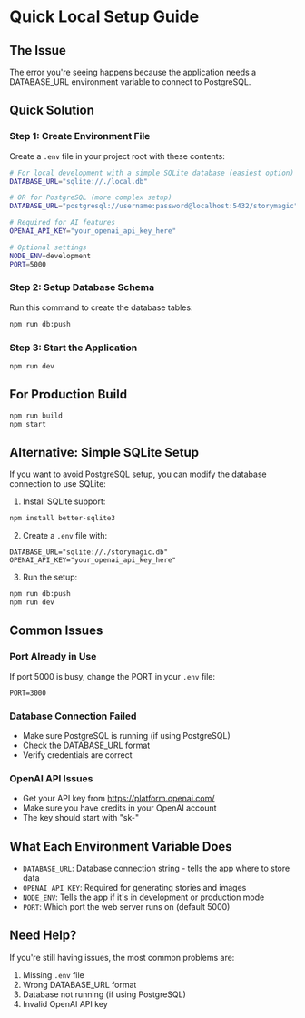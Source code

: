 # Quick Local Setup Guide

## The Issue
The error you're seeing happens because the application needs a DATABASE_URL environment variable to connect to PostgreSQL.

## Quick Solution

### Step 1: Create Environment File
Create a `.env` file in your project root with these contents:

```bash
# For local development with a simple SQLite database (easiest option)
DATABASE_URL="sqlite://./local.db"

# OR for PostgreSQL (more complex setup)
DATABASE_URL="postgresql://username:password@localhost:5432/storymagic"

# Required for AI features
OPENAI_API_KEY="your_openai_api_key_here"

# Optional settings
NODE_ENV=development
PORT=5000
```

### Step 2: Setup Database Schema
Run this command to create the database tables:
```bash
npm run db:push
```

### Step 3: Start the Application
```bash
npm run dev
```

## For Production Build
```bash
npm run build
npm start
```

## Alternative: Simple SQLite Setup
If you want to avoid PostgreSQL setup, you can modify the database connection to use SQLite:

1. Install SQLite support:
```bash
npm install better-sqlite3
```

2. Create a `.env` file with:
```
DATABASE_URL="sqlite://./storymagic.db"
OPENAI_API_KEY="your_openai_api_key_here"
```

3. Run the setup:
```bash
npm run db:push
npm run dev
```

## Common Issues

### Port Already in Use
If port 5000 is busy, change the PORT in your `.env` file:
```
PORT=3000
```

### Database Connection Failed
- Make sure PostgreSQL is running (if using PostgreSQL)
- Check the DATABASE_URL format
- Verify credentials are correct

### OpenAI API Issues
- Get your API key from https://platform.openai.com/
- Make sure you have credits in your OpenAI account
- The key should start with "sk-"

## What Each Environment Variable Does

- `DATABASE_URL`: Database connection string - tells the app where to store data
- `OPENAI_API_KEY`: Required for generating stories and images
- `NODE_ENV`: Tells the app if it's in development or production mode
- `PORT`: Which port the web server runs on (default 5000)

## Need Help?
If you're still having issues, the most common problems are:
1. Missing `.env` file
2. Wrong DATABASE_URL format
3. Database not running (if using PostgreSQL)
4. Invalid OpenAI API key